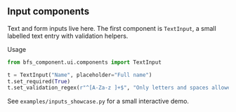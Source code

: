 ## Input components

Text and form inputs live here. The first component is `TextInput`, a small
labelled text entry with validation helpers.

Usage

```python
from bfs_component.ui.components import TextInput

t = TextInput("Name", placeholder="Full name")
t.set_required(True)
t.set_validation_regex(r"^[A-Za-z ]+$", "Only letters and spaces allowed")
```

See `examples/inputs_showcase.py` for a small interactive demo.
